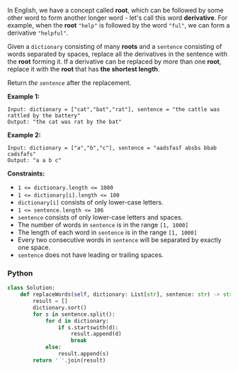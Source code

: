 In English, we have a concept called  **root**, which can be followed by some other word to form another longer word - let's call this word  **derivative**. For example, when the  **root**  `"help"`  is followed by the word  `"ful"`, we can form a derivative  `"helpful"`.

Given a  `dictionary`  consisting of many  **roots**  and a  `sentence`  consisting of words separated by spaces, replace all the derivatives in the sentence with the  **root**  forming it. If a derivative can be replaced by more than one  **root**, replace it with the  **root**  that has  **the shortest length**.

Return  _the  `sentence`_  after the replacement.

**Example 1:**
```
Input: dictionary = ["cat","bat","rat"], sentence = "the cattle was rattled by the battery"
Output: "the cat was rat by the bat"
```

**Example 2:**
```
Input: dictionary = ["a","b","c"], sentence = "aadsfasf absbs bbab cadsfafs"
Output: "a a b c"
```

**Constraints:**

-   `1 <= dictionary.length <= 1000`
-   `1 <= dictionary[i].length <= 100`
-   `dictionary[i]`  consists of only lower-case letters.
-   `1 <= sentence.length <= 106`
-   `sentence`  consists of only lower-case letters and spaces.
-   The number of words in  `sentence`  is in the range  `[1, 1000]`
-   The length of each word in  `sentence`  is in the range  `[1, 1000]`
-   Every two consecutive words in  `sentence`  will be separated by exactly one space.
-   `sentence`  does not have leading or trailing spaces.


### Python

```python
class Solution:
    def replaceWords(self, dictionary: List[str], sentence: str) -> str:
        result = []
        dictionary.sort()
        for s in sentence.split():
            for d in dictionary:
                if s.startswith(d):
                    result.append(d)
                    break
            else:
                result.append(s)
        return ' '.join(result)
```